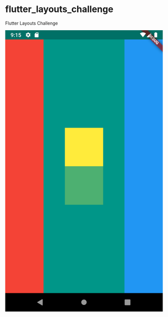 # flutter_layouts_challenge

Flutter Layouts Challenge

![challenge_screenshot](Images/sc_challenge.png)